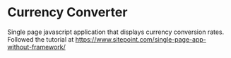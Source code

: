 # Currency Converter

Single page javascript application that displays currency conversion rates.  Followed the tutorial at https://www.sitepoint.com/single-page-app-without-framework/


